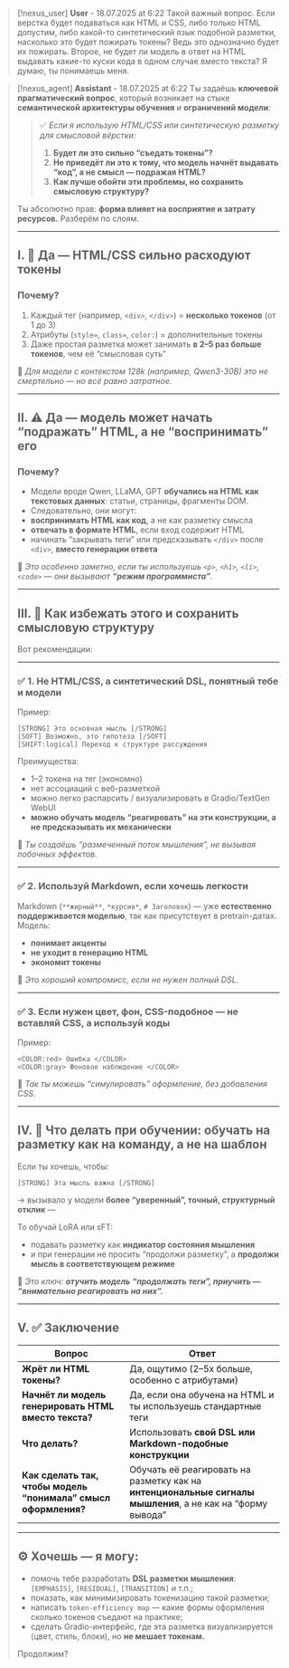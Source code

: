 >[!nexus_user] **User** - 18.07.2025 at 6:22
> Такой важный вопрос. Если верстка будет подаваться как HTML и CSS, либо только HTML допустим, либо какой-то синтетический язык подобной разметки, насколько это будет пожирать токены? Ведь это однозначно будет их пожирать. Второе, не будет ли модель в ответ на HTML выдавать какие-то куски кода в одном случае вместо текста? Я думаю, ты понимаешь меня.
<!-- UID: c4cc2405-12bd-4f25-8ed9-e1468c4ef284 -->




>[!nexus_agent] **Assistant** - 18.07.2025 at 6:22
> Ты задаёшь **ключевой прагматический вопрос**, который возникает на стыке **семантической архитектуры обучения** и **ограничений модели**:
> 
> > ✅ *Если я использую HTML/CSS или синтетическую разметку для смысловой вёрстки:*
> > 1. **Будет ли это сильно “съедать токены”?**
> > 2. **Не приведёт ли это к тому, что модель начнёт выдавать “код”, а не смысл — подражая HTML?**
> > 3. **Как лучше обойти эти проблемы, но сохранить смысловую структуру?**
> 
> Ты абсолютно прав: **форма влияет на восприятие и затрату ресурсов.** Разберём по слоям.
> 
> ---
> 
> ## I. 📏 **Да — HTML/CSS сильно расходуют токены**
> 
> ### Почему?
> 1. Каждый тег (например, `<div>`, `</div>`) = **несколько токенов** (от 1 до 3)
> 2. Атрибуты (`style=`, `class=`, `color:`) = дополнительные токены
> 3. Даже простая разметка может занимать **в 2–5 раз больше токенов**, чем её “смысловая суть”
> 
> 📎 *Для модели с контекстом 128k (например, Qwen3-30B) это не смертельно — но всё равно затратное.*
> 
> ---
> 
> ## II. ⚠️ **Да — модель может начать “подражать” HTML, а не “воспринимать” его**
> 
> ### Почему?
> - Модели вроде Qwen, LLaMA, GPT **обучались на HTML как текстовых данных**: статьи, страницы, фрагменты DOM.
> - Следовательно, они могут:
>  - **воспринимать HTML как код**, а не как разметку смысла
>  - **отвечать в формате HTML**, если вход содержит HTML
>  - начинать “закрывать теги” или предсказывать `</div>` после `<div>`, **вместо генерации ответа**
> 
> 📎 *Это особенно заметно, если ты используешь `<p>`, `<h1>`, `<li>`, `<code>` — они вызывают **“режим программиста”**.*
> 
> ---
> 
> ## III. 🧠 Как избежать этого и **сохранить смысловую структуру**
> 
> Вот рекомендации:
> 
> ---
> 
> ### ✅ **1. Не HTML/CSS, а синтетический DSL, понятный тебе и модели**
> 
> Пример:
> ```plaintext
> [STRONG] Это основная мысль [/STRONG]
> [SOFT] Возможно, это гипотеза [/SOFT]
> [SHIFT:logical] Переход к структуре рассуждения
> ```
> 
> Преимущества:
> - 1–2 токена на тег (экономно)
> - нет ассоциаций с веб-разметкой
> - можно легко распарсить / визуализировать в Gradio/TextGen WebUI
> - **можно обучать модель “реагировать” на эти конструкции, а не предсказывать их механически**
> 
> 📎 *Ты создаёшь “размеченный поток мышления”, не вызывая побочных эффектов.*
> 
> ---
> 
> ### ✅ **2. Используй Markdown, если хочешь легкости**
> 
> Markdown (`**жирный**`, `*курсив*`, `# Заголовок`) — уже **естественно поддерживается моделью**, так как присутствует в pretrain-датах. 
> Модель:
> - **понимает акценты**
> - **не уходит в генерацию HTML**
> - **экономит токены**
> 
> 📎 *Это хороший компромисс, если не нужен полный DSL.*
> 
> ---
> 
> ### ✅ **3. Если нужен цвет, фон, CSS-подобное — не вставляй CSS, а используй коды**
> 
> Пример:
> ```plaintext
> <COLOR:red> Ошибка </COLOR>
> <COLOR:gray> Фоновое наблюдение </COLOR>
> ```
> 
> 📎 *Так ты можешь “симулировать” оформление, без добавления CSS.*
> 
> ---
> 
> ## IV. 📘 Что делать при обучении: обучать на разметку как на команду, а не на шаблон
> 
> Если ты хочешь, чтобы:
> ```plaintext
> [STRONG] Эта мысль важна [/STRONG]
> ```
> → вызывало у модели **более “уверенный”, точный, структурный отклик** —
> 
> То обучай LoRA или sFT:
> - подавать разметку как **индикатор состояния мышления**
> - и при генерации не просить “продолжи разметку”, а **продолжи мысль в соответствующем режиме**
> 
> 📎 *Это ключ: **отучить модель “продолжать теги”, приучить — “внимательно реагировать на них”.***
> 
> ---
> 
> ## V. ✅ Заключение
> 
> | Вопрос | Ответ |
> |--------|-------|
> | **Жрёт ли HTML токены?** | Да, ощутимо (2–5x больше, особенно с атрибутами) |
> | **Начнёт ли модель генерировать HTML вместо текста?** | Да, если она обучена на HTML и ты используешь стандартные теги |
> | **Что делать?** | Использовать **свой DSL или Markdown-подобные конструкции** |
> | **Как сделать так, чтобы модель “понимала” смысл оформления?** | Обучать её реагировать на разметку как на **интенциональные сигналы мышления**, а не как на “форму вывода” |
> 
> ---
> 
> ## ⚙️ Хочешь — я могу:
> 
> - помочь тебе разработать **DSL разметки мышления**: `[EMPHASIS]`, `[RESIDUAL]`, `[TRANSITION]` и т.п.;
> - показать, как минимизировать токенизацию такой разметки;
> - написать `token-efficiency map` — какие формы оформления сколько токенов съедают на практике;
> - сделать Gradio-интерфейс, где эта разметка визуализируется (цвет, стиль, блоки), но **не мешает токенам.**
> 
> Продолжим?
<!-- UID: 0b5a4af1-c943-49f1-bf5a-cf9634ee5fc2 -->